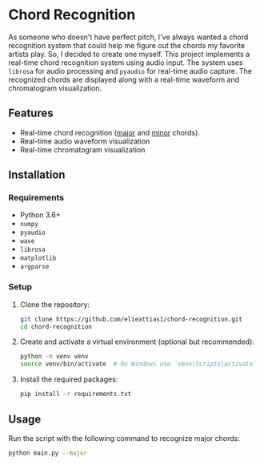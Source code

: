 # Chord Recognition

As someone who doesn't have perfect pitch, I've always wanted a chord recognition system that could help me figure out the chords my favorite artists play. So, I decided to create one myself.
This project implements a real-time chord recognition system using audio input. The system uses `librosa` for audio processing and `pyaudio` for real-time audio capture. The recognized chords are displayed along with a real-time waveform and chromatogram visualization. 


## Features

- Real-time chord recognition ([major](https://youtu.be/6xjmqtS61qw) and [minor](https://youtu.be/6xjmqtS61qw) chords). 
- Real-time audio waveform visualization
- Real-time chromatogram visualization

## Installation

### Requirements

- Python 3.6+
- `numpy`
- `pyaudio`
- `wave`
- `librosa`
- `matplotlib`
- `argparse`

### Setup

1. Clone the repository:

    ```sh
    git clone https://github.com/elieattias1/chord-recognition.git
    cd chord-recognition
    ```

2. Create and activate a virtual environment (optional but recommended):

    ```sh
    python -m venv venv
    source venv/bin/activate  # On Windows use `venv\Scripts\activate`
    ```

3. Install the required packages:

    ```sh
    pip install -r requirements.txt
    ```

## Usage

Run the script with the following command to recognize major chords:

```sh
python main.py --major
